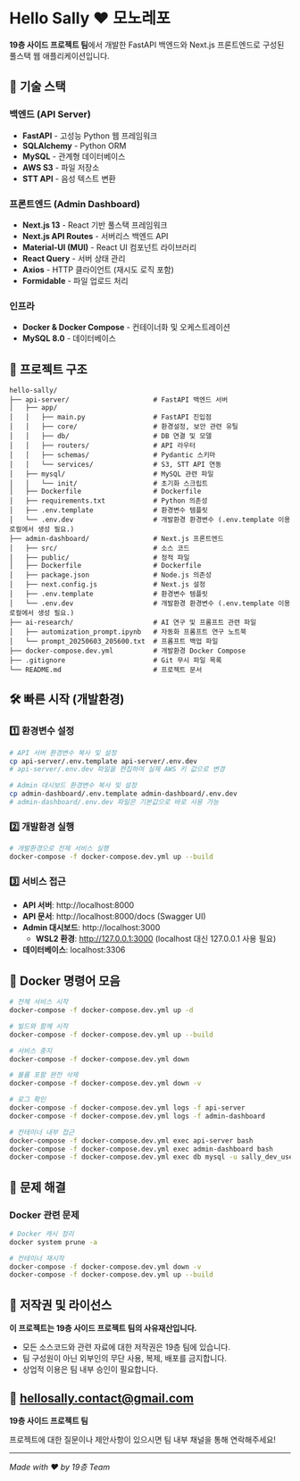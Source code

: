 # Hello Sally ❤️ 모노레포

**19층 사이드 프로젝트 팀**에서 개발한 FastAPI 백엔드와 Next.js 프론트엔드로 구성된 풀스택 웹 애플리케이션입니다.

## 🚀 기술 스택

### 백엔드 (API Server)
- **FastAPI** - 고성능 Python 웹 프레임워크
- **SQLAlchemy** - Python ORM
- **MySQL** - 관계형 데이터베이스
- **AWS S3** - 파일 저장소
- **STT API** - 음성 텍스트 변환

### 프론트엔드 (Admin Dashboard)  
- **Next.js 13** - React 기반 풀스택 프레임워크
- **Next.js API Routes** - 서버리스 백엔드 API
- **Material-UI (MUI)** - React UI 컴포넌트 라이브러리
- **React Query** - 서버 상태 관리
- **Axios** - HTTP 클라이언트 (재시도 로직 포함)
- **Formidable** - 파일 업로드 처리

### 인프라
- **Docker & Docker Compose** - 컨테이너화 및 오케스트레이션
- **MySQL 8.0** - 데이터베이스

## 📁 프로젝트 구조

```
hello-sally/
├── api-server/                     # FastAPI 백엔드 서버
│   ├── app/
│   │   ├── main.py                 # FastAPI 진입점
│   │   ├── core/                   # 환경설정, 보안 관련 유틸
│   │   ├── db/                     # DB 연결 및 모델
│   │   ├── routers/                # API 라우터
│   │   ├── schemas/                # Pydantic 스키마
│   │   └── services/               # S3, STT API 연동
│   ├── mysql/                      # MySQL 관련 파일
│   │   └── init/                   # 초기화 스크립트
│   ├── Dockerfile                  # Dockerfile
│   ├── requirements.txt            # Python 의존성
│   ├── .env.template               # 환경변수 템플릿
│   └── .env.dev                    # 개발환경 환경변수 (.env.template 이용 로컬에서 생성 필요.)
├── admin-dashboard/                # Next.js 프론트엔드
│   ├── src/                        # 소스 코드
│   ├── public/                     # 정적 파일
│   ├── Dockerfile                  # Dockerfile
│   ├── package.json                # Node.js 의존성
│   ├── next.config.js              # Next.js 설정
│   ├── .env.template               # 환경변수 템플릿
│   └── .env.dev                    # 개발환경 환경변수 (.env.template 이용 로컬에서 생성 필요.)
├── ai-research/                    # AI 연구 및 프롬프트 관련 파일
│   ├── automization_prompt.ipynb   # 자동화 프롬프트 연구 노트북
│   └── prompt_20250603_205600.txt  # 프롬프트 백업 파일
├── docker-compose.dev.yml          # 개발환경 Docker Compose
├── .gitignore                      # Git 무시 파일 목록
└── README.md                       # 프로젝트 문서
```

## 🛠️ 빠른 시작 (개발환경)

### 1️⃣ 환경변수 설정
```bash
# API 서버 환경변수 복사 및 설정
cp api-server/.env.template api-server/.env.dev
# api-server/.env.dev 파일을 편집하여 실제 AWS 키 값으로 변경

# Admin 대시보드 환경변수 복사 및 설정  
cp admin-dashboard/.env.template admin-dashboard/.env.dev
# admin-dashboard/.env.dev 파일은 기본값으로 바로 사용 가능
```

### 2️⃣ 개발환경 실행
```bash
# 개발환경으로 전체 서비스 실행
docker-compose -f docker-compose.dev.yml up --build
```

### 3️⃣ 서비스 접근
- **API 서버**: http://localhost:8000
- **API 문서**: http://localhost:8000/docs (Swagger UI)
- **Admin 대시보드**: http://localhost:3000
  - **WSL2 환경**: http://127.0.0.1:3000 (localhost 대신 127.0.0.1 사용 필요)
- **데이터베이스**: localhost:3306

## 🐳 Docker 명령어 모음

```bash
# 전체 서비스 시작
docker-compose -f docker-compose.dev.yml up -d

# 빌드와 함께 시작
docker-compose -f docker-compose.dev.yml up --build

# 서비스 중지
docker-compose -f docker-compose.dev.yml down

# 볼륨 포함 완전 삭제
docker-compose -f docker-compose.dev.yml down -v

# 로그 확인
docker-compose -f docker-compose.dev.yml logs -f api-server
docker-compose -f docker-compose.dev.yml logs -f admin-dashboard

# 컨테이너 내부 접근
docker-compose -f docker-compose.dev.yml exec api-server bash
docker-compose -f docker-compose.dev.yml exec admin-dashboard bash
docker-compose -f docker-compose.dev.yml exec db mysql -u sally_dev_user -p hello_sally_dev
```

## 🚨 문제 해결

### Docker 관련 문제
```bash
# Docker 캐시 정리
docker system prune -a

# 컨테이너 재시작
docker-compose -f docker-compose.dev.yml down -v
docker-compose -f docker-compose.dev.yml up --build
```

## 📄 저작권 및 라이선스

**이 프로젝트는 19층 사이드 프로젝트 팀의 사유재산입니다.**

- 모든 소스코드와 관련 자료에 대한 저작권은 19층 팀에 있습니다.
- 팀 구성원이 아닌 외부인의 무단 사용, 복제, 배포를 금지합니다.
- 상업적 이용은 팀 내부 승인이 필요합니다.

## 📧 hellosally.contact@gmail.com

**19층 사이드 프로젝트 팀**

프로젝트에 대한 질문이나 제안사항이 있으시면 팀 내부 채널을 통해 연락해주세요!

---
*Made with ❤️ by 19층 Team*